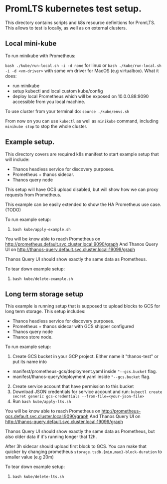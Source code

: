 # PromLTS kubernetes test setup.

This directory contains scripts and k8s resource definitions for PromLTS. This allows to test is locally, 
as well as on external clusters.

## Local mini-kube

To run minikube with Prometheus:

`bash ./kube/run-local.sh -i -d none` for linux or `bash ./kube/run-local.sh -i -d <vm-driver>` with some vm driver for MacOS (e.g virtualbox). 
What it does:
  - run minikube
  - setup kubectl and local custom kube/config
  - deploy local Prometheus which will be exposed on 10.0.0.88:9090 accessible from you local machine.
  
To use cluster from your terminal do:
`source ./kube/envs.sh`

From now on you can use `kubectl` as well as `minikube` command, including `minikube stop` to stop the whole cluster.

## Example setup.

This directory covers are required k8s manifest to start example setup that will include:
- Thanos headless service for discovery purposes.
- Prometheus + thanos sidecar.
- Thanos query node

This setup will have GCS upload disabled, but will show how we can proxy requests from Prometheus.

This example can be easily extended to show the HA Prometheus use case. (TODO)

To run example setup:
1. `bash kube/apply-example.sh`

You will be know able to reach Prometheus on http://prometheus.default.svc.cluster.local:9090/graph
And Thanos Query UI on http://thanos-query.default.svc.cluster.local:19099/graph

Thanos Query UI should show exactly the same data as Prometheus.

To tear down example setup:
1. `bash kube/delete-example.sh`

## Long term storage setup

This example is running setup that is supposed to upload blocks to GCS for long term storage. This setup includes:
- Thanos headless service for discovery purposes.
- Prometheus + thanos sidecar with GCS shipper configured
- Thanos query node
- Thanos store node.

To run example setup:
1. Create GCS bucket in your GCP project. Either name it "thanos-test" or put its name into
  * manifest/prometheus-gcs/deployment.yaml inside `"--gcs.bucket` flag.
  * manifest/thanos-query/deployment.yaml inside `"--gcs.bucket` flag.
2. Create service account that have permission to this bucket
3. Download JSON credentials for service account and run: `kubectl create secret generic gcs-credentials --from-file=<your-json-file>`
4. Run `bash kube/apply-lts.sh`

You will be know able to reach Prometheus on http://prometheus-gcs.default.svc.cluster.local:9090/graph
And Thanos Query UI on http://thanos-query.default.svc.cluster.local:19099/graph

Thanos Query UI should show exactly the same data as Prometheus, but also older data if it's running longer that 12h.

After 3h sidecar should upload first block to GCS. You can make that quicker by changing prometheus `storage.tsdb.{min,max}-block-duration` to smaller value (e.g 20m)

To tear down example setup:
1. `bash kube/delete-lts.sh`